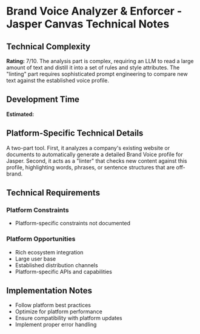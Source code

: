 # Brand Voice Analyzer & Enforcer - Jasper Canvas Technical Notes

## Technical Complexity
**Rating:** 7/10. The analysis part is complex, requiring an LLM to read a large amount of text and distill it into a set of rules and style attributes. The "linting" part requires sophisticated prompt engineering to compare new text against the established voice profile.

## Development Time
**Estimated:** 

## Platform-Specific Technical Details
A two-part tool. First, it analyzes a company's existing website or documents to automatically generate a detailed Brand Voice profile for Jasper. Second, it acts as a "linter" that checks new content against this profile, highlighting words, phrases, or sentence structures that are off-brand.

## Technical Requirements

### Platform Constraints
- Platform-specific constraints not documented

### Platform Opportunities
- Rich ecosystem integration
- Large user base
- Established distribution channels
- Platform-specific APIs and capabilities

## Implementation Notes
- Follow platform best practices
- Optimize for platform performance
- Ensure compatibility with platform updates
- Implement proper error handling

